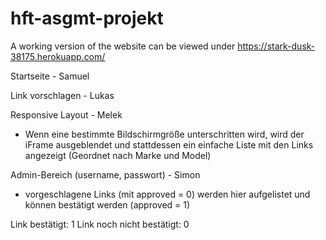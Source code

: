 # hft-asgmt-projekt
A working version of the website can be viewed under https://stark-dusk-38175.herokuapp.com/

Startseite - Samuel

Link vorschlagen - Lukas

Responsive Layout - Melek
- Wenn eine bestimmte Bildschirmgröße unterschritten wird, wird der iFrame ausgeblendet und stattdessen ein einfache Liste mit den Links angezeigt (Geordnet nach Marke und Model)

Admin-Bereich (username, passwort) - Simon
- vorgeschlagene Links (mit approved = 0) werden hier aufgelistet und können bestätigt werden (approved = 1)




Link bestätigt: 1
Link noch nicht bestätigt: 0
